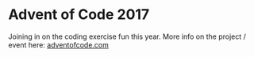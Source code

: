 # Advent of Code 2017

Joining in on the coding exercise fun this year.  More info on the project / event here: [adventofcode.com](http://adventofcode.com/2017/)